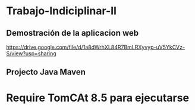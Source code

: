 # Trabajo-Indiciplinar-II

## Demostración de la aplicacion web
https://drive.google.com/file/d/1a8dWrhXL84R7BmLRXyvyp-uV5YkCVz-S/view?usp=sharing

## Projecto Java Maven
# Require TomCAt 8.5 para ejecutarse


